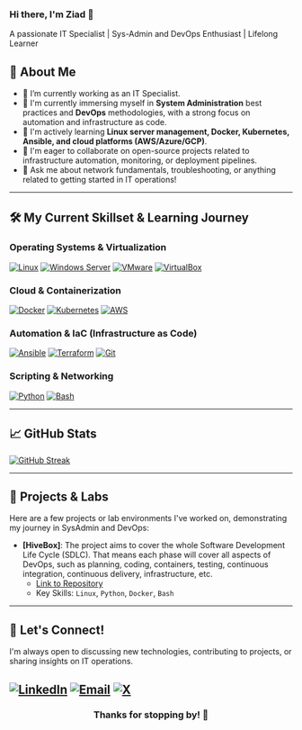 ### Hi there, I'm Ziad 👋

A passionate IT Specialist | Sys-Admin and DevOps Enthusiast | Lifelong Learner<be>
## 🚀 About Me
- 🔭 I’m currently working as an IT Specialist.
- 🌱 I'm currently immersing myself in **System Administration** best practices and **DevOps** methodologies, with a strong focus on automation and infrastructure as code.
- 🌱 I'm actively learning **Linux server management, Docker, Kubernetes, Ansible, and cloud platforms (AWS/Azure/GCP)**.
- 👯 I'm eager to collaborate on open-source projects related to infrastructure automation, monitoring, or deployment pipelines.
- 💬 Ask me about network fundamentals, troubleshooting, or anything related to getting started in IT operations!
  
---

## 🛠️ My Current Skillset & Learning Journey

### **Operating Systems & Virtualization**
[![Linux](https://img.shields.io/badge/Linux-FCC624?style=for-the-badge&logo=linux&logoColor=black)](https://www.linux.org/)
[![Windows Server](https://img.shields.io/badge/Windows_Server-0078D4?style=for-the-badge&logo=windows&logoColor=white)](https://www.microsoft.com/en-us/windows-server)
[![VMware](https://img.shields.io/badge/VMware-607D8B?style=for-the-badge&logo=vmware&logoColor=white)](https://www.vmware.com/)
[![VirtualBox](https://img.shields.io/badge/VirtualBox-183A61?style=for-the-badge&logo=virtualbox&logoColor=white)](https://www.virtualbox.org/)

### **Cloud & Containerization**
[![Docker](https://img.shields.io/badge/Docker-2496ED?style=for-the-badge&logo=docker&logoColor=white)](https://www.docker.com/)
[![Kubernetes](https://img.shields.io/badge/Kubernetes-326CE5?style=for-the-badge&logo=kubernetes&logoColor=white)](https://kubernetes.io/)
[![AWS](https://img.shields.io/badge/AWS-232F3E?style=for-the-badge&logo=amazon-aws&logoColor=white)](https://aws.amazon.com/)

### **Automation & IaC (Infrastructure as Code)**
[![Ansible](https://img.shields.io/badge/Ansible-EE0000?style=for-the-badge&logo=ansible&logoColor=white)](https://www.ansible.com/)
[![Terraform](https://img.shields.io/badge/Terraform-7B42BC?style=for-the-badge&logo=terraform&logoColor=white)](https://www.terraform.io/)
[![Git](https://img.shields.io/badge/Git-F05032?style=for-the-badge&logo=git&logoColor=white)](https://git-scm.com/)

### **Scripting & Networking**
[![Python](https://img.shields.io/badge/Python-3776AB?style=for-the-badge&logo=python&logoColor=white)](https://www.python.org/)
[![Bash](https://img.shields.io/badge/Bash-4EAA25?style=for-the-badge&logo=gnu-bash&logoColor=white)](https://www.gnu.org/software/bash/)

---

## 📈 GitHub Stats
<!--
[![Your GitHub Stats](https://github-readme-stats.vercel.app/api?username=YOUR_USERNAME&show_icons=true&theme=dark&include_all_commits=true&count_private=true)](https://github.com/anuraghazra/github-readme-stats)

[![Top Langs](https://github-readme-stats.vercel.app/api/top-langs/?username=YOUR_USERNAME&layout=compact&theme=dark)](https://github.com/anuraghazra/github-readme-stats)
-->

[![GitHub Streak](https://streak-stats.demolab.com/?user=ziad-kh99&theme=dark)](https://git.io/streak-stats)

---

## 🚀 Projects & Labs

Here are a few projects or lab environments I've worked on, demonstrating my journey in SysAdmin and DevOps:

-   **[HiveBox]**: The project aims to cover the whole Software Development Life Cycle (SDLC). That means each phase will cover all aspects of DevOps, such as planning, coding, containers, testing, continuous integration, continuous delivery, infrastructure, etc.
    -   [Link to Repository](https://github.com/Ziad-kh99/devops-hands-on-project-hivebox)
    -   Key Skills: `Linux`, `Python`, `Docker`, `Bash`
 
---

## 🤝 Let's Connect!

I'm always open to discussing new technologies, contributing to projects, or sharing insights on IT operations.

[![LinkedIn](https://img.shields.io/badge/LinkedIn-0077B5?style=for-the-badge&logo=linkedin&logoColor=white)](https://www.linkedin.com/in/ziad99/)
[![Email](https://img.shields.io/badge/Email-D14836?style=for-the-badge&logo=gmail&logoColor=white)](mailto:ziad.dev99@gmail.com)
[![X](https://img.shields.io/badge/X-0077B5?style=for-the-badge&labelColor=%23000)](https://x.com/Ziad_kh99)
---

<div align="center">
  <h3>Thanks for stopping by! 👋</h3>
</div>

